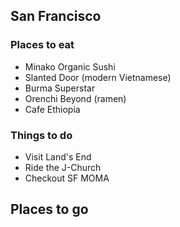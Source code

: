 
## San Francisco

### Places to eat
- Minako Organic Sushi
- Slanted Door (modern Vietnamese)
- Burma Superstar
- Orenchi Beyond (ramen)
- Cafe Ethiopia

### Things to do
- Visit Land's End
- Ride the J-Church
- Checkout SF MOMA

## Places to go
